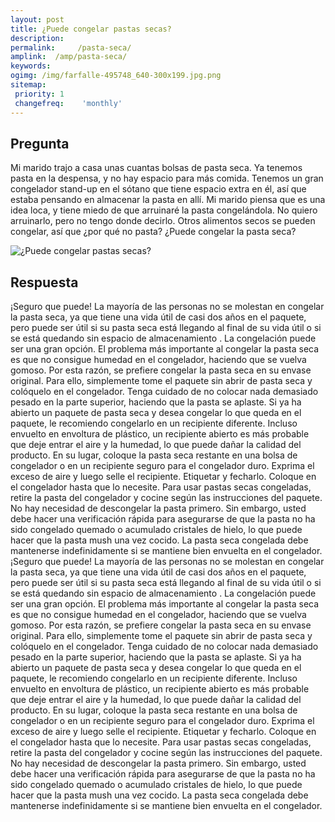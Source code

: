 ```yaml
---
layout: post
title: ¿Puede congelar pastas secas?  
description: 
permalink:     /pasta-seca/
amplink:  /amp/pasta-seca/
keywords: 
ogimg: /img/farfalle-495748_640-300x199.jpg.png
sitemap:
 priority: 1
 changefreq:    'monthly'
---
```




## Pregunta

Mi marido trajo a casa unas cuantas bolsas de pasta seca. Ya tenemos pasta en la despensa, y no hay espacio para más comida. Tenemos un gran congelador stand-up en el sótano que tiene espacio extra en él, así que estaba pensando en almacenar la pasta en allí. Mi marido piensa que es una idea loca, y tiene miedo de que arruinaré la pasta congelándola. No quiero arruinarlo, pero no tengo donde decirlo. Otros alimentos secos se pueden congelar, así que ¿por qué no pasta? ¿Puede congelar la pasta seca?


![¿Puede congelar pastas secas?](https://sepuedecongelar.com/img/farfalle-495748_640-300x199.jpg "¿Puede congelar pastas secas?" )


## Respuesta

¡Seguro que puede! La mayoría de las personas no se molestan en congelar la pasta seca, ya que tiene una vida útil de casi dos años en el paquete, pero puede ser útil si su pasta seca está llegando al final de su vida útil o si se está quedando sin espacio de almacenamiento . La congelación puede ser una gran opción. El problema más importante al congelar la pasta seca es que no consigue humedad en el congelador, haciendo que se vuelva gomoso. Por esta razón, se prefiere congelar la pasta seca en su envase original. Para ello, simplemente tome el paquete sin abrir de pasta seca y colóquelo en el congelador. Tenga cuidado de no colocar nada demasiado pesado en la parte superior, haciendo que la pasta se aplaste.
Si ya ha abierto un paquete de pasta seca y desea congelar lo que queda en el paquete, le recomiendo congelarlo en un recipiente diferente. Incluso envuelto en envoltura de plástico, un recipiente abierto es más probable que deje entrar el aire y la humedad, lo que puede dañar la calidad del producto. En su lugar, coloque la pasta seca restante en una bolsa de congelador o en un recipiente seguro para el congelador duro. Exprima el exceso de aire y luego selle el recipiente. Etiquetar y fecharlo. Coloque en el congelador hasta que lo necesite.
Para usar pastas secas congeladas, retire la pasta del congelador y cocine según las instrucciones del paquete. No hay necesidad de descongelar la pasta primero. Sin embargo, usted debe hacer una verificación rápida para asegurarse de que la pasta no ha sido congelado quemado o acumulado cristales de hielo, lo que puede hacer que la pasta mush una vez cocido. La pasta seca congelada debe mantenerse indefinidamente si se mantiene bien envuelta en el congelador.
¡Seguro que puede! La mayoría de las personas no se molestan en congelar la pasta seca, ya que tiene una vida útil de casi dos años en el paquete, pero puede ser útil si su pasta seca está llegando al final de su vida útil o si se está quedando sin espacio de almacenamiento . La congelación puede ser una gran opción. El problema más importante al congelar la pasta seca es que no consigue humedad en el congelador, haciendo que se vuelva gomoso. Por esta razón, se prefiere congelar la pasta seca en su envase original.
Para ello, simplemente tome el paquete sin abrir de pasta seca y colóquelo en el congelador. Tenga cuidado de no colocar nada demasiado pesado en la parte superior, haciendo que la pasta se aplaste.
Si ya ha abierto un paquete de pasta seca y desea congelar lo que queda en el paquete, le recomiendo congelarlo en un recipiente diferente. Incluso envuelto en envoltura de plástico, un recipiente abierto es más probable que deje entrar el aire y la humedad, lo que puede dañar la calidad del producto. En su lugar, coloque la pasta seca restante en una bolsa de congelador o en un recipiente seguro para el congelador duro. Exprima el exceso de aire y luego selle el recipiente. Etiquetar y fecharlo. Coloque en el congelador hasta que lo necesite.
Para usar pastas secas congeladas, retire la pasta del congelador y cocine según las instrucciones del paquete. No hay necesidad de descongelar la pasta primero. Sin embargo, usted debe hacer una verificación rápida para asegurarse de que la pasta no ha sido congelado quemado o acumulado cristales de hielo, lo que puede hacer que la pasta mush una vez cocido. La pasta seca congelada debe mantenerse indefinidamente si se mantiene bien envuelta en el congelador.